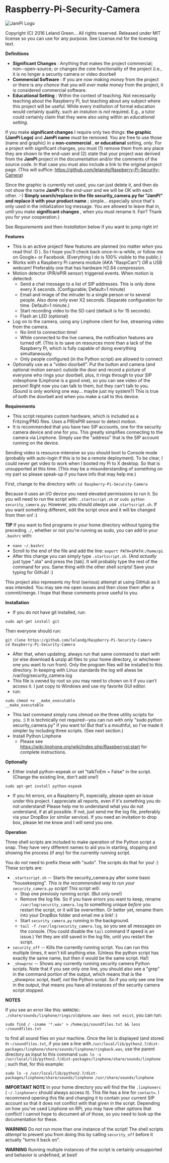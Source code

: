 # Raspberry-Pi-Security-Camera
![JamPi Logo](jampi.png)

Copyright (C) 2016 Leland Green... All rights reserved. 
Released under MIT license so you can use for any purpose.
See License.md for the licensing text.

**Definitions**

* **Significant Changes** : Anything that makes the project commercial; non--open-source; or changes the core functionality of the project (i.e., it is no longer a security camera or video doorbell
* **Commercial Software** : If you are *now making money* from the project or there is *any chance* that you will *ever make money* from the project, it is considered commercial software.
* **Educational Setting** : Within the context of teaching. Not necessarily teaching about the Raspberry Pi, but teaching about any subject where this project will be useful. While every institution of formal education would certainly qualify, such an instution is *not* required. E.g., a tutor could certainly claim that they were also using within an *educational setting*.

If you make **significant changes** I require only two things: **the graphic (JamPi Logo)** and **JamPi name** must be removed. You are free to use those (name and graphic) in a **non-commercial** , **or educational** setting, *only*. For a project with significant changes, you must (1) remove them from any place they are shown to the end-user and (2) state that your project was derived from the **JamPi** project in the documentation and/or the comments of the source code. In that case you must also include a link to the original project page. (This will suffice: https://github.com/lelandg/Raspberry-Pi-Security-Camera)

Since the graphic is currently not used, you can just delete it, and then do not show the name **JamPi** to the *end-user* and we will be OK with each other. :-) **Simply search/replace in the file security_camera.py for "JamPi" and replace it with your product name** ; simple... especially since that's only used in the initialization log message. You are allowed to leave that in, until you make **significant changes** , when you must rename it. Fair? Thank you for your cooperation.)

See *Requirements* and then *Installation* below if you want to jump right in!

**Features**

* This is an active project! New features are planned (no matter *when* you read this! :D ). So I hope you'll check back once-in-a-while, or follow me on Google+ or Facebook. (Everything I do is 100% visible to the public.)
* Works with a Raspberry Pi camera module (AKA "RaspiCam") *OR* a USB webcam! Preferably one that has hardware H2.64 compression.
* Motion detector (PIR/ePIR sensor) triggered events. When motion is detected: 
  * Send a chat message to a list of SIP addresses. This is only done every X seconds. (Configurable; Default=1 minute)
  * Email and image of the intruder to a single person or to several people. Also done only ever X2 seconds. (Separate configuration for time. Default=1 minute.)
  * Start recording video to the SD card (default is for 15 seconds).
  * Flash an LED (optional)
* Log on to the camera, using any Linphone client for live, streaming video from the camera. 
  * No limit to connection time! 
  * While connected to the live camera, the notification features are turned off. (This is to save on resources more than a lack of the Raspberry Pi, which is fully capable of doing everything simultaneously. 
  * Only people configured (in the Python script) are allowed to connect
* Optionally use as a "video doorbell". Put the button and camera (and optional motion sensor) outside the door and record a picture of everyone who rings your doorbell, plus, it rings through to your SIP videophone (Linphone is a good one), so you can see video of the person! Right now you can talk to them, but they can't talk to you. (Sound is only working one way... maybe just my system?) This is true of both the doorbell and when you make a call to this device.

**Requirements**

* This script requires custom hardware, which is included as a Fritzing/PNG files. Uses a PIR/ePIR sensor to detect motion. 
* It is recommended that you have two SIP accounts, one for the security camera device and one for you. This greatly simplifies connecting to the camera via Linphone. Simply use the "address" that is the SIP account running on the device.

Sending video is resource-intensive so you should boot to Console mode (probably with auto-login if this is to be a remote deployment). To be clear, I could never get video to work when I booted my Pi to X desktop. So that is unsupported at this time. (This may be a misunderstanding of something on my part so please speak-up if you have info that may help me.)

First, change to the directory with:
`cd Raspberry-Pi-Security-Camera`

Because it uses an I/O device you need elevated permissions to run it. So you will need to run the script with:
`.startscript.sh`
*or*
`sudo python security_camera.py`.
However, you should *always* use `.startscript.sh`. If you want something different, edit the script once and it will be changed from then on! :)

**TIP** 
 If you want to find programs in your home directory without typing the preceding `./`, whether or not you're running as sudo, you can add to your `.bashrc` with:
  * `nano ~/.bashrc`
  *  Scroll to the end of the file and add the line:
     `export PATH=$PATH:/home/pi`
  * After this change you can simply type `.startscript.sh`. (And *actually* just type ".sta" and press the [tab]. It will probably type the rest of the command for you. Same thing with the other shell scripts! Save your typing for Github! :) 

This project also represents my first (serious) attempt at using GitHub as it was intended. You may see me open issues and then close them after a commit/merge. I hope that these comments prove useful to you.

**Installation**
* If you do not have git installed, run:
```
sudo apt-get install git
```
Then everyone should run:
```
git clone https://github.com/lelandg/Raspberry-Pi-Security-Camera
cd Raspberry-Pi-Security-Camera
```
* After that, when updating, always run that same command to start with (or else download & unzip all files to your home directory, or whichever one you want to run from). Only the program files will be installed to this directory. In keeping with Linux standards the log will alwas be /var/log/security_camera.log
*  This file is owned by root so you may need to chown on it if you can't access it. I just copy to Windows and use my favorite GUI editor.
* run:
```
sudo chmod +x __make_executable
__make_executable
```
* This last command simply runs chmod on the three utility scripts for you. :) It is technically not required--you can run with only "sudo python security_camera.py" if you want to! But that's a mouthful, so I've made it simpler by including three scripts. (See next section.)
* Install Python Linphone
  * Please see <a href="https://wiki.linphone.org/wiki/index.php/Raspberrypi:start" target="new">https://wiki.linphone.org/wiki/index.php/Raspberrypi:start</a> for complete instructions. 

**Optionally**

* Either install python-espeak or set "talkToEm = False" in the script. (Change the existing line, don't add one!)
```
sudo apt-get install python-espeak
```

* If you hit errors, on a Raspberry Pi, especially, please open an issue under this project. I appreciate all reports, even if it's something you do not understand! Please help me to understand what you do not understand, if at all possible. If not, just send me the log file, preferably via your DropBox (or similar service). If you need an invitation to drop box, please let me know and I will send you one.

**Operation** 

Three shell scripts are included to make operation of the Python script a snap. They have very different names to aid you in starting, stopping and showing the process (if any) for the currently running script. 

You do *not* need to prefix these with "sudo". The scripts do that for you! :) These scripts are:
* `.startscript.sh` -- Starts the security_camera.py after some basic "housekeeping".
*This is the recommended way to run your `security_camera.py` script!* This script will: 
  * Stop one previosly running script. (But only one!)
  * Remove the log file. So if you have errors you want to keep, rename `/var/log/security_camera.log` to something unique *before* you restart the script, or it will be overwritten. Or better yet, rename them into your DropBox folder and email me a link! :)
  * Start `security_camera.py` running in the background.
  * `tail -f /var/log/security_camera.log`, so you see all messages on the console. (You could disable the `tail` command if speed is an issue.) Yet they are still saved in the log file, until you restart the script.
* `security_off` -- Kills the currently running script. You can run this multiple times, it won't kill anything else. (Unless the python script has exactly the same name, but then it would be the same script. Ha!)
* `_showproc` -- Shows any currently running security camera Python scripts. Note that if you see only one line, you should also see a "grep" in the command portion of the output, which means that is the _showproc script, itself, *not* the Python script. So if you only see one line in the output, that means you have all instances of the security camera script stopped.

**NOTES**

If you see an error like this: `WARNING: ./share/sounds/linphone/rings/oldphone.wav does not exist`, you can run:
```
sudo find / -iname '*.wav' > /home/pi/soundfiles.txt && less ~/soundfiles.txt
```
to find all sound files on your machine. Once the list is displayed (and stored in `~/soundfiles.txt`, if you see a line with `/usr/local/lib/python2.7/dist-packages/linphone/share/sounds/linphone/ringback.wav`, use the parent directory as input to this command `sudo ln -s /usr/local/lib/python2.7/dist-packages/linphone/share/sounds/linphone `; such that, for this example:
```
sudo ln -s /usr/local/lib/python2.7/dist-packages/linphone/share/sounds/linphone /usr/share/sounds/linphone
```

**IMPORTANT NOTE** In your home directory you will find the file `.linphonerc` ( `~/.linphonerc` should always access it). This file has a line for `contact=`. I recommend opening this file and changing it to contain your current SIP account so that it does not conflict with that given in the script. Depending on how you've used Linphone on RPi, you may have other options that conflict! I cannot hope to document all of those, so you need to look up the documentation for these.

**WARNING** Do *not* run more than one instance of the script! The shell scripts *attempt* to prevent you from doing this by calling `security_off` before it actually "turns it back on". 

**WARNING** Running multiple instances of the script is certainly unsupported and behavior is undefined, at best!
